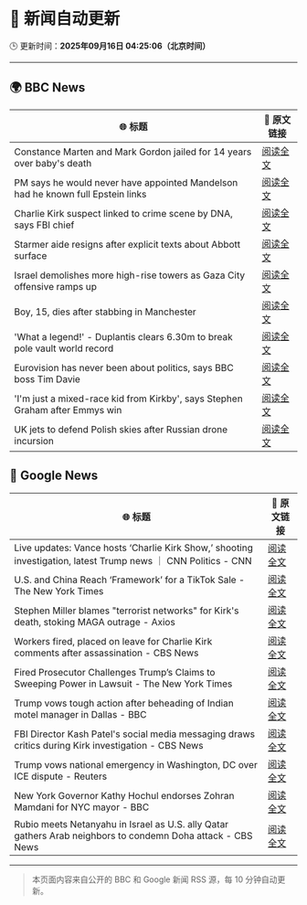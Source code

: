 # 🧠 新闻自动更新

🕒 更新时间：**2025年09月16日 04:25:06（北京时间）**

---

## 🌍 BBC News

| 🌐 标题 | 🔗 原文链接 |
|--------|-------------|
| Constance Marten and Mark Gordon jailed for 14 years over baby's death | [阅读全文](https://www.bbc.com/news/articles/c931yq8lz19o?at_medium=RSS&at_campaign=rss) |
| PM says he would never have appointed Mandelson had he known full Epstein links | [阅读全文](https://www.bbc.com/news/articles/cx25xn2e8zqo?at_medium=RSS&at_campaign=rss) |
| Charlie Kirk suspect linked to crime scene by DNA, says FBI chief | [阅读全文](https://www.bbc.com/news/articles/c203qgn61geo?at_medium=RSS&at_campaign=rss) |
| Starmer aide resigns after explicit texts about Abbott surface | [阅读全文](https://www.bbc.com/news/articles/ckgy79yr74do?at_medium=RSS&at_campaign=rss) |
| Israel demolishes more high-rise towers as Gaza City offensive ramps up | [阅读全文](https://www.bbc.com/news/videos/cr5q8mj6nrvo?at_medium=RSS&at_campaign=rss) |
| Boy, 15, dies after stabbing in Manchester | [阅读全文](https://www.bbc.com/news/articles/ce3y9v8e7eqo?at_medium=RSS&at_campaign=rss) |
| 'What a legend!' - Duplantis clears 6.30m to break pole vault world record | [阅读全文](https://www.bbc.com/sport/athletics/videos/c237mlvl845o?at_medium=RSS&at_campaign=rss) |
| Eurovision has never been about politics, says BBC boss Tim Davie | [阅读全文](https://www.bbc.com/news/articles/cp8jd108e3qo?at_medium=RSS&at_campaign=rss) |
| 'I'm just a mixed-race kid from Kirkby', says Stephen Graham after Emmys win | [阅读全文](https://www.bbc.com/news/articles/cx2rjgdwweyo?at_medium=RSS&at_campaign=rss) |
| UK jets to defend Polish skies after Russian drone incursion | [阅读全文](https://www.bbc.com/news/articles/c80gk57x9rpo?at_medium=RSS&at_campaign=rss) |

## 📰 Google News

| 🌐 标题 | 🔗 原文链接 |
|--------|-------------|
| Live updates: Vance hosts ‘Charlie Kirk Show,’ shooting investigation, latest Trump news ｜ CNN Politics - CNN | [阅读全文](https://news.google.com/rss/articles/CBMilgFBVV95cUxPOURQYUx5LThVZWNISHpSRHNzZnRtaldvaHdfM185YjhRM0l3RHBJQ0ZYNlgyei1VaG1seTZab0ptZWN2MFR5Q0d4SG05LW80X2xFSm5hc0phNDV3REVRTXpDUGN5T00wRjNneUVFUGNjZjd4TG1YalM3eXhodEpWLWszeUNleWh6bFdKaEgxM2c3LUNjd1E?oc=5) |
| U.S. and China Reach ‘Framework’ for a TikTok Sale - The New York Times | [阅读全文](https://news.google.com/rss/articles/CBMijAFBVV95cUxQalZWTDljd0UweVpndXVHQ21JRWI4TUpCeUtYRWY3b1NLR0JibWU0NFdtWVpUanBiR1dxRE8tOGdKZnVMQlZQSlFMd1MxOEJRSlNnaHFnSWFuczFpcGlwYk5rMXhiUmZqUVVCVy1uUmw0b0Uxdkg0ZDdWaUtURHFUaThpZUhLU293RjFFSQ?oc=5) |
| Stephen Miller blames "terrorist networks" for Kirk's death, stoking MAGA outrage - Axios | [阅读全文](https://news.google.com/rss/articles/CBMimwFBVV95cUxQb1RiaVpxdEFXTUtMejI1MWR4bzI5ZkNkOWZZbzlxZjVtZXpkcWR1XzVHRWdmQTV2LThSMk1fVWdsdzMwMkRDM1djRm9EQi1WZkRWMUlPcGQxaUJLRTZ5QnFQUk53d1VGTmwySTB6Y1V6YUJxdTRfVWJoUDFNOEFuNTBwNDRGVXIyV2k3V1JFdk9xWUg1OTVNdnQwSQ?oc=5) |
| Workers fired, placed on leave for Charlie Kirk comments after assassination - CBS News | [阅读全文](https://news.google.com/rss/articles/CBMidkFVX3lxTFBpd19GNnpsdm81aDFSWXNqeEtENHpIT2hDSC1pWFNDS0NoSGpwV1JaYzhZSU9yRHpCLS1DQmNfM1VrVEYxNWNLM2ZXRnVjdkpidnRVenRicmctN0Zqai1iRE5hRzhrS3BjOXg1c1BtZlV3WDl6UGfSAXtBVV95cUxNb0ZQdW95RWFaeTlaLTVxTi1yZnlkVlZNQWFzbVc4TVptNTVzX3hWWlduU2Y5dG1KeWZLdTlLNmxBa0htOGxXM2EwLVlrdGtXQzVYSjZlbTZZT0VXc0s2T295RE1NM3lQT184SUJtZnY5d1VHYjk0V21qeHc?oc=5) |
| Fired Prosecutor Challenges Trump’s Claims to Sweeping Power in Lawsuit - The New York Times | [阅读全文](https://news.google.com/rss/articles/CBMiigFBVV95cUxQNm9xTm90UWJocU50cFJVRm1aRVpzQzNXc2ZxYk84NjFIcV9fMlVwSm1OMHVoeGtOZzRVMVBVODkydG1WSGZvT21uTkE2WmlqS0FJX2FJX21EQkh6aU5ZWldsVVBSSDBabGJkUWRDcVFTQmI2NjRCQUVlUkJrRS1PRW1MeTV5bUhwMmc?oc=5) |
| Trump vows tough action after beheading of Indian motel manager in Dallas - BBC | [阅读全文](https://news.google.com/rss/articles/CBMiWkFVX3lxTE1rc2xDRUVyTnFBMjNITmUyZnY0WlNBbDJjMDdqNGs5eUlUOXphQUJqWjNKYjVQZVI4NUdaYkQyQTZUc05xbkhMSTZabXZwTWQ4UXg3d2h3REp4QdIBX0FVX3lxTFBlQVFzQkdxWTlvUTU2VFhscGFoZVR3MUJyT2tGSWRwdnZ2VVJHdmk2TThlUHdtYi02OElFQU9WYl9IVkNGckdDOW5qTzZIS0VIY2l1OTh0Q1N6OFpUR3ZV?oc=5) |
| FBI Director Kash Patel's social media messaging draws critics during Kirk investigation - CBS News | [阅读全文](https://news.google.com/rss/articles/CBMipwFBVV95cUxOVFBWdzU3N3J4UXgtbngyT3pnSE8yOTFTT3FWMGNucUE4dHJKZzl3TC0zVHJUbmhWNHpsLTlPODdPVV9Ldnl6bWNrd1I2SF9fVzg1YUppQnJCazdTWmNLbFdIc2FDTkJCSld6M0otUDg0QUtpU3JmTmVvVVZkU0VLMGxMQkFUQk53QXVyNzZZZ3QtZEc4TVAyVDlpcWp4amRuVm9pRjF2c9IBrAFBVV95cUxQT3ZhUHVvQUx6aVNLOFFibTVReXlyMDFGZ096bU9NRjNPV0pORHN0ZnZKM21sY3BKWnhjVnJJaVB5a1QzdGJpN2FZMjZPWFlNUnJZekx2dTdhUXlPU2s1YXNjdFdRYlBMTklMd2dUMHVUYkJHSGh2T2tlOVJlSnpvLV9wcnJBVkxmcFc2eG9VbmhkVy1FNzh3eDhwUUQ5SldqNkpUSDlUNXpBcF90?oc=5) |
| Trump vows national emergency in Washington, DC over ICE dispute - Reuters | [阅读全文](https://news.google.com/rss/articles/CBMiqAFBVV95cUxOcC0za0RPUVJVSEtVaXVQa3RTOHR2QUhYWnB5eWxBT2JwLUdSdWJYd1VrQ2ozVmVwMGoxcTRYRjl2dFJjVEtlMUNyS1N4NkFwUlctT29ueV9jLVQ4S0VrUFNpY1Rud0tsSzlnbjlJVjJlLWdETE5QcXlhcVNveDNPVTBYakZ4anR0SUIyMWM3Z0hZZkV3V0VrR1lVbFU2ZGhVMm9GcUVZUGg?oc=5) |
| New York Governor Kathy Hochul endorses Zohran Mamdani for NYC mayor - BBC | [阅读全文](https://news.google.com/rss/articles/CBMiWkFVX3lxTE9NeWhwZ1dOLTBRRGJmN24xTkYtWFBuUlpGSzVBY1pzS2pmM09Rb0pkMzhlb1RHMTlpb1BxZXNwVEhCTVhtTDN4SHFvdDlpalZmMWlNWi0xTkVVZ9IBX0FVX3lxTE1lLVlhZmtXY3dpSEtVcUhrT19UMmc4TE5oel9aRU9wYWRxT2hmd3ZxMHlQRUNmdUhkcTJ4WEdiTXlYajluUUw1YUcxZTNTSzZJSmpKdE5qUEY4UXJweHF3?oc=5) |
| Rubio meets Netanyahu in Israel as U.S. ally Qatar gathers Arab neighbors to condemn Doha attack - CBS News | [阅读全文](https://news.google.com/rss/articles/CBMihgFBVV95cUxOY2dGaGs1a1hiVUJDOV9sX2xzYlFCQlZNck5IeVFoOEJEVExqeklrLXdsbHlQcUFYRnA2MmJsSE9IQ1VGZFdDQmVhTko0UFNjcU1fMTV3UjkxU0tsYVVicE1UTzBoY3ZXWlU5bE9tcW1rSWc1MWZfRlYyYTZWNUF5Q2FhUXFDd9IBiwFBVV95cUxOVXpqM0I3RHZJZFRHUWp5TjN4NzU5QzlqWE0tc1dMUmxwMXQ5RndrVS11OFA4NW1kZ3ZLS1R4Wmw3ckVBSjhuaWJPcmgtcmQtcE5kS2xWaHFReXRHWUx5WXNocTQ4b3lqZDEwOWZ2eGpmWHByQ0o2bUt0YkZWZXJNN2RuN19HM1lBNnRj?oc=5) |

---
> 本页面内容来自公开的 BBC 和 Google 新闻 RSS 源，每 10 分钟自动更新。